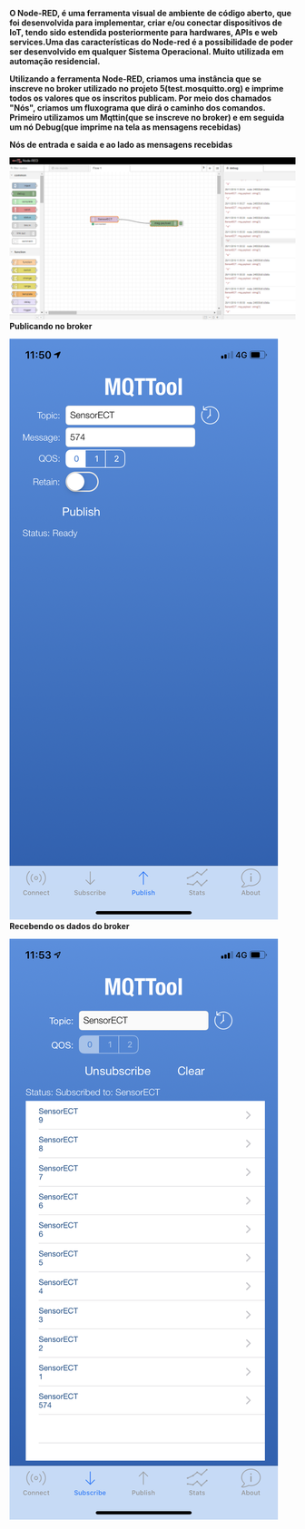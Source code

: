 **O Node-RED, é uma ferramenta visual de ambiente de código aberto, que foi desenvolvida para implementar, criar e/ou conectar dispositivos de IoT, tendo sido estendida posteriormente para hardwares, APIs e web services.Uma das características do Node-red é a possibilidade de poder ser desenvolvido em qualquer Sistema Operacional. Muito utilizada em automação residencial.**

**Utilizando a ferramenta Node-RED, criamos uma instância que se inscreve no broker utilizado no projeto 5(test.mosquitto.org) e imprime todos os valores que os inscritos publicam. Por meio dos chamados "Nós", criamos um fluxograma que dirá o caminho dos comandos.
Primeiro utilizamos um Mqttin(que se inscreve no broker) e em seguida um nó Debug(que imprime na tela as mensagens recebidas)**

**Nós de entrada e saida e ao lado as mensagens recebidas**

![Alt Text](https://github.com/AquilesBurlamaqui/InternetDasCoisas/blob/master/projeto6/turma%202019.2/Pedro/nodered.png)
**Publicando no broker**

![Alt Text](https://github.com/AquilesBurlamaqui/InternetDasCoisas/blob/master/projeto6/turma%202019.2/Pedro/IMG_1865.PNG)
**Recebendo os dados do broker**

![Alt Text](https://github.com/AquilesBurlamaqui/InternetDasCoisas/blob/master/projeto6/turma%202019.2/Pedro/IMG_1866.PNG)
